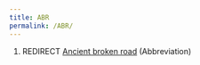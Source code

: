 ```yaml
---
title: ABR
permalink: /ABR/
---
```


1.  REDIRECT [Ancient broken road](Ancient_broken_road "wikilink")
    (Abbreviation)